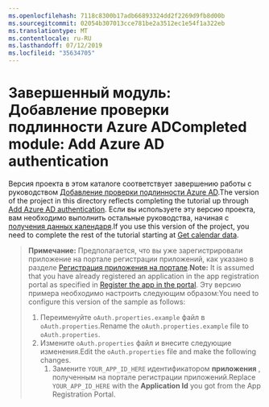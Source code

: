```yaml
---
ms.openlocfilehash: 7118c8300b17adb66893324dd2f2269d9fb8d00b
ms.sourcegitcommit: 02054b307013cce781be2a3512ec1e54f1a322eb
ms.translationtype: MT
ms.contentlocale: ru-RU
ms.lasthandoff: 07/12/2019
ms.locfileid: "35634705"
---
```

# <a name="completed-module-add-azure-ad-authentication"></a><span data-ttu-id="05117-101">Завершенный модуль: Добавление проверки подлинности Azure AD</span><span class="sxs-lookup"><span data-stu-id="05117-101">Completed module: Add Azure AD authentication</span></span>

<span data-ttu-id="05117-102">Версия проекта в этом каталоге соответствует завершению работы с руководством [Добавление проверки подлинности Azure AD](https://docs.microsoft.com/graph/tutorials/java?tutorial-step=3).</span><span class="sxs-lookup"><span data-stu-id="05117-102">The version of the project in this directory reflects completing the tutorial up through [Add Azure AD authentication](https://docs.microsoft.com/graph/tutorials/java?tutorial-step=3).</span></span> <span data-ttu-id="05117-103">Если вы используете эту версию проекта, вам необходимо выполнить остальные руководства, начиная с [получения данных календаря](https://docs.microsoft.com/graph/tutorials/java?tutorial-step=4).</span><span class="sxs-lookup"><span data-stu-id="05117-103">If you use this version of the project, you need to complete the rest of the tutorial starting at [Get calendar data](https://docs.microsoft.com/graph/tutorials/java?tutorial-step=4).</span></span>

> <span data-ttu-id="05117-104">**Примечание:** Предполагается, что вы уже зарегистрировали приложение на портале регистрации приложений, как указано в разделе [Регистрация приложения на портале](https://docs.microsoft.com/graph/tutorials/java?tutorial-step=2).</span><span class="sxs-lookup"><span data-stu-id="05117-104">**Note:** It is assumed that you have already registered an application in the app registration portal as specified in [Register the app in the portal](https://docs.microsoft.com/graph/tutorials/java?tutorial-step=2).</span></span> <span data-ttu-id="05117-105">Эту версию примера необходимо настроить следующим образом:</span><span class="sxs-lookup"><span data-stu-id="05117-105">You need to configure this version of the sample as follows:</span></span>
>
> 1. <span data-ttu-id="05117-106">Переименуйте `oAuth.properties.example` файл в `oAuth.properties`.</span><span class="sxs-lookup"><span data-stu-id="05117-106">Rename the `oAuth.properties.example` file to `oAuth.properties`.</span></span>
> 1. <span data-ttu-id="05117-107">Измените `oAuth.properties` файл и внесите следующие изменения.</span><span class="sxs-lookup"><span data-stu-id="05117-107">Edit the `oAuth.properties` file and make the following changes.</span></span>
>     1. <span data-ttu-id="05117-108">Замените `YOUR_APP_ID_HERE` идентификатором **приложения** , полученным на портале регистрации приложений.</span><span class="sxs-lookup"><span data-stu-id="05117-108">Replace `YOUR_APP_ID_HERE` with the **Application Id** you got from the App Registration Portal.</span></span>
